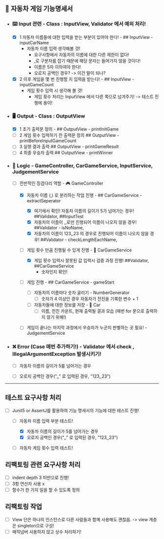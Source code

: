 ## 

## 🚗 자동차 게임 기능명세서

- ### ⌨️ Input 관련 - Class : InputView, Validator 에서 예외 처리! 
  - [X] 1 자동차 이름들에 대한 입력을 받는 부분이 있어야 한다! - ## InputView - inputCarName
    - 자동차 이름 입력 생각해볼 것!
      - 요구사항에서 자동차의 이름에 대한 다른 제한이 없다!
      - ,로 구분자를 잡기 때문에 해당 문자는 들어가지 않을 것이다! 
      - 이름은 5자 이하여야 한다!
      - 오로지 공백인 경우? -> 이건 말이 되나?
  - [X] 2 이후 게임을 몇 번 진행할 지 입력을 받는다!  - ## InputView - inputGameCount
    - 게임 횟수 입력 시 생각해 볼 것!
      - 게임 횟수 처리는 InputView 에서 다른 쪽으로 넘겨주기! -> 테스트 진행에 용이!

- ### 🖥️ Output - Class : OutputView
  - [X] 1 초기 출력문 정의 - ## OutputView - printInitGame
  - [ ] 2 게임 횟수 입력하기 전 출력문 정의 ## OutputView - printBeforeInputGameCount
  - [ ] 3 실행 결과 출력 ## OutputView - printGameResult
  - [ ] 4 최종 우승자 출력 ## OutputView - printWinner

- ### 🤔 Logic - GameController, CarGameService, InputService, JudgementService
  - [ ] 전반적인 징검다리 역할 - 🎮 GameController
    - [X] 자동차 이름 (,) 로 분리하는 작업 진행 - ## CarGameService - extractSeperator
      - [X] 여기에서 확인! 자동차 이름의 길이가 5가 넘어가는 경우! ##Validator, ##InputTest
      - [X] 자동차의 이름이 ,,로만 진행되어 이름이 나오지 않을 경우! ##Validator - isNoName,
      - [X] 자동차의 이름이 123,,23 의 경우로 진행되어 이름이 나오지 않을 경우! ##Validator - checkLengthEachName,
    - [ ] 게임 횟수 만큼 진행될 수 있게 진행 - 🚗 CarGameService
      - [X] 게임 횟수 입력시 잘못된 값 입력시 검증 과정 진행! ##Validator, ##CarGameService
        - 숫자인지 확인!
    - [ ] 게임 진행 - ## CarGameService - gameStart
      - [ ] 자동차의 이름마다 숫자 굴리기 - NumberGenerator 
        - [ ] 숫자가 4 이상인 경우 자동차가 전진을 기록한 변수 + 1
      - [ ] 자동차들에 대한 정보를 저장 - 🚗 Car
        - [ ] 이름, 전진 카운트, 현재 출력될 결과 모습 (매번 for 문으로 출력하지 않기 위해!)
    - [ ] 게임이 끝나는 마지막 과정에서 우승자가 누군지 판별하는 곳 필요! - JudgementService




- ### ❌ Error (Case 매번 추가하기!) - Validator 에서 check , IllegalArgumentException 발생시키기!
  - [ ] 자동차 이름의 길이가 5를 넘어가는 경우
  - [ ] 오로지 공백인 경우(",," 로 입력된 경우, "123,,23")


---
## 테스트 요구사항 처리
- [ ] Junit5 or AssertJ를 활용하여 기능 명세서의 기능에 대한 테스트 진행!
  - [ ] 자동차 이름 입력 부분 테스트!
    - [X] 자동차 이름의 길이가 5를 넘어가는 경우
    - [X] 오로지 공백인 경우(",," 로 입력된 경우, "123,,23")
  - [ ] 자동차 게임 횟수 입력 테스트!


## 리팩토링 관련 요구사항 처리 
- [ ] indent depth 3 미만으로 진행!
- [ ] 3항 연산자 사용 x
- [ ] 함수가 한 가지 일을 할 수 있도록 정의

## 리팩토링 작업 
- [ ] View 단은 하나의 인스턴스로 다른 사람들과 함께 사용해도 괜찮음. -> view 계층은 singleton으로 구성!
- [ ] 매직넘버 사용하지 않고 상수 처리하기!